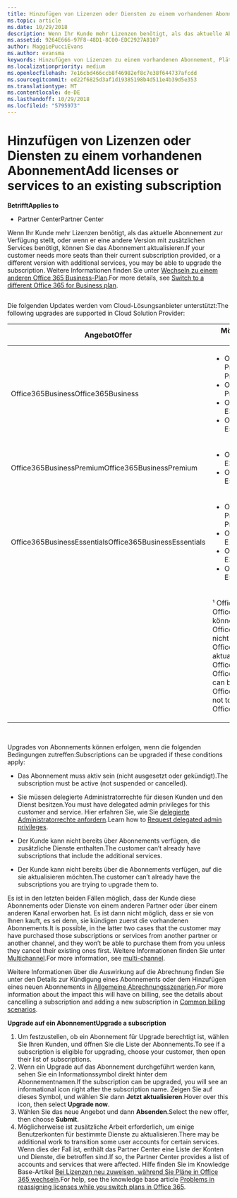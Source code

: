 ```yaml
---
title: Hinzufügen von Lizenzen oder Diensten zu einem vorhandenen Abonnement | Partner Center
ms.topic: article
ms.date: 10/29/2018
description: Wenn Ihr Kunde mehr Lizenzen benötigt, als das aktuelle Abonnement zur Verfügung stellt, oder wenn er eine andere Version mit zusätzlichen Services benötigt, können Sie ein Upgrade für das Abonnement vornehmen.
ms.assetid: 9264E666-97F8-48D1-8C00-EDC2927A8107
author: MaggiePucciEvans
ms.author: evansma
keywords: Hinzufügen von Lizenzen zu einem vorhandenen Abonnement, Plätze zu einem vorhandenen Abonnement hinzufügen, Abonnement andern, Ändern eines Abonnements, Weitere Lizenzen für einen Kunden erwerben
ms.localizationpriority: medium
ms.openlocfilehash: 7e16cbd466ccb8f46982ef8c7e38f644737afcdd
ms.sourcegitcommit: ed22f6825d3af1d19385198b4d511e4b39d5e353
ms.translationtype: MT
ms.contentlocale: de-DE
ms.lasthandoff: 10/29/2018
ms.locfileid: "5795973"
---
```

# <a name="add-licenses-or-services-to-an-existing-subscription"></a><span data-ttu-id="de69c-104">Hinzufügen von Lizenzen oder Diensten zu einem vorhandenen Abonnement</span><span class="sxs-lookup"><span data-stu-id="de69c-104">Add licenses or services to an existing subscription</span></span>

**<span data-ttu-id="de69c-105">Betrifft</span><span class="sxs-lookup"><span data-stu-id="de69c-105">Applies to</span></span>**

-  <span data-ttu-id="de69c-106">Partner Center</span><span class="sxs-lookup"><span data-stu-id="de69c-106">Partner Center</span></span>

<span data-ttu-id="de69c-107">Wenn Ihr Kunde mehr Lizenzen benötigt, als das aktuelle Abonnement zur Verfügung stellt, oder wenn er eine andere Version mit zusätzlichen Services benötigt, können Sie das Abonnement aktualisieren.</span><span class="sxs-lookup"><span data-stu-id="de69c-107">If your customer needs more seats than their current subscription provided, or a different version with additional services, you may be able to upgrade the subscription.</span></span> <span data-ttu-id="de69c-108">Weitere Informationen finden Sie unter [Wechseln zu einem anderen Office 365 Business-Plan](http://go.microsoft.com/fwlink/p/?LinkId=723577).</span><span class="sxs-lookup"><span data-stu-id="de69c-108">For more details, see [Switch to a different Office 365 for Business plan](http://go.microsoft.com/fwlink/p/?LinkId=723577).</span></span>

## <a href="" id="upgradesubscription"></a>


<span data-ttu-id="de69c-109">Die folgenden Updates werden vom Cloud-Lösungsanbieter unterstützt:</span><span class="sxs-lookup"><span data-stu-id="de69c-109">The following upgrades are supported in Cloud Solution Provider:</span></span>

<table>
<colgroup>
<col width="50%" />
<col width="50%" />
</colgroup>
<thead>
<tr class="header">
<th><span data-ttu-id="de69c-110">Angebot</span><span class="sxs-lookup"><span data-stu-id="de69c-110">Offer</span></span></th>
<th><span data-ttu-id="de69c-111">Mögliche Upgrades</span><span class="sxs-lookup"><span data-stu-id="de69c-111">Possible upgrades</span></span></th>
</tr>
</thead>
<tbody>
<tr class="odd">
<td><span data-ttu-id="de69c-112">Office365Business</span><span class="sxs-lookup"><span data-stu-id="de69c-112">Office365Business</span></span></td>
<td><ul>
<li><span data-ttu-id="de69c-113">Office 365 Business Premium¹</span><span class="sxs-lookup"><span data-stu-id="de69c-113">Office 365 Business Premium¹</span></span></li>
<li><span data-ttu-id="de69c-114">Office 365 ProPlus</span><span class="sxs-lookup"><span data-stu-id="de69c-114">Office 365 ProPlus</span></span></li>
<li><span data-ttu-id="de69c-115">Office 365 Enterprise E3</span><span class="sxs-lookup"><span data-stu-id="de69c-115">Office 365 Enterprise E3</span></span></li>
<li><span data-ttu-id="de69c-116">Office 365 Enterprise E5</span><span class="sxs-lookup"><span data-stu-id="de69c-116">Office 365 Enterprise E5</span></span></li>
</ul></td>
</tr>
<tr class="even">
<td><span data-ttu-id="de69c-117">Office365BusinessPremium</span><span class="sxs-lookup"><span data-stu-id="de69c-117">Office365BusinessPremium</span></span></td>
<td><ul>
<li><span data-ttu-id="de69c-118">Office 365 Enterprise E3</span><span class="sxs-lookup"><span data-stu-id="de69c-118">Office 365 Enterprise E3</span></span></li>
<li><span data-ttu-id="de69c-119">Office 365 Enterprise E5</span><span class="sxs-lookup"><span data-stu-id="de69c-119">Office 365 Enterprise E5</span></span></li>
</ul></td>
</tr>
<tr class="odd">
<td><span data-ttu-id="de69c-120">Office365BusinessEssentials</span><span class="sxs-lookup"><span data-stu-id="de69c-120">Office365BusinessEssentials</span></span></td>
<td><ul>
<li><span data-ttu-id="de69c-121">Office 365 Business Premium¹</span><span class="sxs-lookup"><span data-stu-id="de69c-121">Office 365 Business Premium¹</span></span></li>
<li><span data-ttu-id="de69c-122">Office 365 Enterprise E1</span><span class="sxs-lookup"><span data-stu-id="de69c-122">Office 365 Enterprise E1</span></span></li>
<li><span data-ttu-id="de69c-123">Office 365 Enterprise E3</span><span class="sxs-lookup"><span data-stu-id="de69c-123">Office 365 Enterprise E3</span></span></li>
<li><span data-ttu-id="de69c-124">Office 365 Enterprise E5</span><span class="sxs-lookup"><span data-stu-id="de69c-124">Office 365 Enterprise E5</span></span></li>
</ul></td>
</tr>
<tr class="even">
<td></td>
<td><p><span data-ttu-id="de69c-125">¹ Office365BusinessIndia und Office365BusinessEssentialsIndia können auf Office365BusinessPremiumIndia, nicht zu Office365BusinessPremium aktualisiert werden.</span><span class="sxs-lookup"><span data-stu-id="de69c-125">¹ Office365BusinessIndia and Office365BusinessEssentialsIndia can be upgraded to Office365BusinessPremiumIndia, not to Office365BusinessPremium.</span></span></p></td>
</tr>
</tbody>
</table>

 

<span data-ttu-id="de69c-126">Upgrades von Abonnements können erfolgen, wenn die folgenden Bedingungen zutreffen:</span><span class="sxs-lookup"><span data-stu-id="de69c-126">Subscriptions can be upgraded if these conditions apply:</span></span>

-   <span data-ttu-id="de69c-127">Das Abonnement muss aktiv sein (nicht ausgesetzt oder gekündigt).</span><span class="sxs-lookup"><span data-stu-id="de69c-127">The subscription must be active (not suspended or cancelled).</span></span>

-   <span data-ttu-id="de69c-128">Sie müssen delegierte Administratorrechte für diesen Kunden und den Dienst besitzen.</span><span class="sxs-lookup"><span data-stu-id="de69c-128">You must have delegated admin privileges for this customer and service.</span></span> <span data-ttu-id="de69c-129">Hier erfahren Sie, wie Sie [delegierte Administratorrechte anfordern](request-a-relationship-with-a-customer.md).</span><span class="sxs-lookup"><span data-stu-id="de69c-129">Learn how to [Request delegated admin privileges](request-a-relationship-with-a-customer.md).</span></span>

-   <span data-ttu-id="de69c-130">Der Kunde kann nicht bereits über Abonnements verfügen, die zusätzliche Dienste enthalten.</span><span class="sxs-lookup"><span data-stu-id="de69c-130">The customer can’t already have subscriptions that include the additional services.</span></span>

-   <span data-ttu-id="de69c-131">Der Kunde kann nicht bereits über die Abonnements verfügen, auf die sie aktualisieren möchten.</span><span class="sxs-lookup"><span data-stu-id="de69c-131">The customer can’t already have the subscriptions you are trying to upgrade them to.</span></span>

<span data-ttu-id="de69c-132">Es ist in den letzten beiden Fällen möglich, dass der Kunde diese Abonnements oder Dienste von einem anderen Partner oder über einem anderen Kanal erworben hat. Es ist dann nicht möglich, dass er sie von Ihnen kauft, es sei denn, sie kündigen zuerst die vorhandenen Abonnements.</span><span class="sxs-lookup"><span data-stu-id="de69c-132">It is possible, in the latter two cases that the customer may have purchased those subscriptions or services from another partner or another channel, and they won’t be able to purchase them from you unless they cancel their existing ones first.</span></span> <span data-ttu-id="de69c-133">Weitere Informationen finden Sie unter [Multichannel](multichannel.md).</span><span class="sxs-lookup"><span data-stu-id="de69c-133">For more information, see [multi-channel](multichannel.md).</span></span>

<span data-ttu-id="de69c-134">Weitere Informationen über die Auswirkung auf die Abrechnung finden Sie unter den Details zur Kündigung eines Abonnements oder dem Hinzufügen eines neuen Abonnements in [Allgemeine Abrechnungsszenarien](common-billing-scenarios.md).</span><span class="sxs-lookup"><span data-stu-id="de69c-134">For more information about the impact this will have on billing, see the details about cancelling a subscription and adding a new subscription in [Common billing scenarios](common-billing-scenarios.md).</span></span>

**<span data-ttu-id="de69c-135">Upgrade auf ein Abonnement</span><span class="sxs-lookup"><span data-stu-id="de69c-135">Upgrade a subscription</span></span>**

1.  <span data-ttu-id="de69c-136">Um festzustellen, ob ein Abonnement für Upgrade berechtigt ist, wählen Sie Ihren Kunden, und öffnen Sie die Liste der Abonnements.</span><span class="sxs-lookup"><span data-stu-id="de69c-136">To see if a subscription is eligible for upgrading, choose your customer, then open their list of subscriptions.</span></span>
2.  <span data-ttu-id="de69c-137">Wenn ein Upgrade auf das Abonnement durchgeführt werden kann, sehen Sie ein Informationssymbol direkt hinter dem Abonnementnamen.</span><span class="sxs-lookup"><span data-stu-id="de69c-137">If the subscription can be upgraded, you will see an informational icon right after the subscription name.</span></span> <span data-ttu-id="de69c-138">Zeigen Sie auf dieses Symbol, und wählen Sie dann **Jetzt aktualisieren**.</span><span class="sxs-lookup"><span data-stu-id="de69c-138">Hover over this icon, then select **Upgrade now**.</span></span>
3.  <span data-ttu-id="de69c-139">Wählen Sie das neue Angebot und dann **Absenden**.</span><span class="sxs-lookup"><span data-stu-id="de69c-139">Select the new offer, then choose **Submit**.</span></span>
4.  <span data-ttu-id="de69c-140">Möglicherweise ist zusätzliche Arbeit erforderlich, um einige Benutzerkonten für bestimmte Dienste zu aktualisieren.</span><span class="sxs-lookup"><span data-stu-id="de69c-140">There may be additional work to transition some user accounts for certain services.</span></span> <span data-ttu-id="de69c-141">Wenn dies der Fall ist, enthält das Partner Center eine Liste der Konten und Dienste, die betroffen sind.</span><span class="sxs-lookup"><span data-stu-id="de69c-141">If so, the Partner Center provides a list of accounts and services that were affected.</span></span> <span data-ttu-id="de69c-142">Hilfe finden Sie im Knowledge Base-Artikel [Bei Lizenzen neu zuweisen, während Sie Pläne in Office 365 wechseln](http://go.microsoft.com/fwlink/p/?LinkId=723576).</span><span class="sxs-lookup"><span data-stu-id="de69c-142">For help, see the knowledge base article [Problems in reassigning licenses while you switch plans in Office 365](http://go.microsoft.com/fwlink/p/?LinkId=723576).</span></span>

 

 



